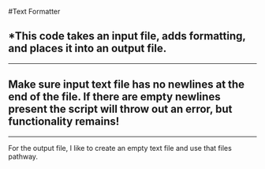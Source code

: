 #Text Formatter

*This code takes an input file, adds formatting, and places it into an output file.
---
---
Make sure input text file has no newlines at the end of the file. If there are empty newlines present the script will throw out an error, but functionality remains!
---
---
For the output file, I like to create an empty text file and use that files pathway. 